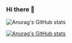 ### Hi there 👋

<!--
**JeuFore/JeuFore** is a ✨ _special_ ✨ repository because its `README.md` (this file) appears on your GitHub profile.

Here are some ideas to get you started:

- 🔭 I’m currently working on ...
- 🌱 I’m currently learning ...
- 👯 I’m looking to collaborate on ...
- 🤔 I’m looking for help with ...
- 💬 Ask me about ...
- 📫 How to reach me: ...
- 😄 Pronouns: ...
- ⚡ Fun fact: ...
-->


![Anurag's GitHub stats](https://github-readme-stats.vercel.app/api?username=JeuFore&show_icons=true&theme=radical)

[![Anurag's GitHub stats](https://github-readme-stats.vercel.app/api?username=JeuFore)](https://github.com/anuraghazra/github-readme-stats)
